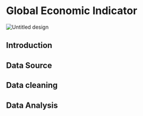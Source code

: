 # Global Economic Indicator
![Untitled design](https://github.com/Emmanuelson321/Global-Economic-Indicators-using-Power-bi/assets/134542481/01847654-5cb4-434e-88ca-e454a8369e98)

## Introduction

## Data Source


## Data cleaning


## Data Analysis 
